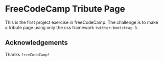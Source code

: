# FreeCodeCamp Tribute Page
This is the first project exercise in freeCodeCamp. The challenge is to make a tribute page using only
the css framework ``` twitter-bootstrap 3. ```

## Acknowledgements
Thanks ```freeCodeCamp!```
